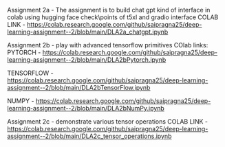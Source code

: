 Assignment 2a  - The assignment is to build chat gpt kind of interface in colab using hugging face check\points of t5xl and gradio interface
COLAB LINK - 
https://colab.research.google.com/github/saipragna25/deep-learning-assignment--2/blob/main/DLA2a_chatgpt.ipynb

Assignment 2b - play with advanced tensorflow primitives
COlab links:
PYTORCH  -
https://colab.research.google.com/github/saipragna25/deep-learning-assignment--2/blob/main/DLA2bPytorch.ipynb

TENSORFLOW  -
https://colab.research.google.com/github/saipragna25/deep-learning-assignment--2/blob/main/DLA2bTensorFlow.ipynb

NUMPY  -
https://colab.research.google.com/github/saipragna25/deep-learning-assignment--2/blob/main/DLA2bNumPy.ipynb


Assignment 2c - demonstrate various tensor operations
COLAB LINK -
https://colab.research.google.com/github/saipragna25/deep-learning-assignment--2/blob/main/DLA2c_tensor_operations.ipynb



